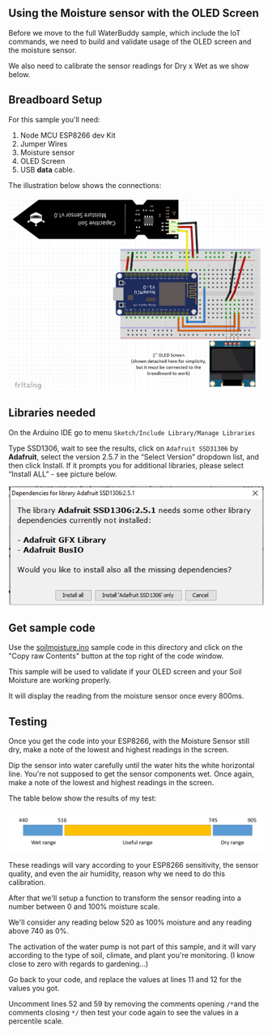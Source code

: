 ## Using the Moisture sensor with the OLED Screen

Before we move to the full WaterBuddy sample, which include the IoT commands, we need to build and validate usage of the OLED screen and the moisture sensor. 

We also need to calibrate the sensor readings for Dry x Wet as we show below. 

## Breadboard Setup

For this sample you'll need:

1. Node MCU ESP8266 dev Kit
1. Jumper Wires
1. Moisture sensor
1. OLED Screen
1. USB **data** cable.

The illustration below shows the connections:

![Toolchain](../Images/moisturesensor.png)

## Libraries needed

On the Arduino IDE go to menu `Sketch/Include Library/Manage Libraries`

Type SSD1306, wait to see the results, click on `Adafruit SSD31306` by **Adafruit**, select the version 2.5.7 in the “Select Version” dropdown list, and then click Install. If it prompts you for additional libraries, please select “Install ALL” - see picture below.

![Toolchain](../Images/libraries.png)

## Get sample code

Use the [soilmoisture.ino](soilmoisture/soilmoisture.ino) sample code in this directory and click on the "Copy raw Contents" button at the top right of the code window.

This sample will be used to validate if your OLED screen and your Soil Moisture are working properly.

It will display the reading from the moisture sensor once every 800ms.

## Testing

Once you get the code into your ESP8266, with the Moisture Sensor still dry, make a note of the lowest and highest readings in the screen.

Dip the sensor into water carefully until the water hits the white horizontal line. You're not supposed to get the sensor components wet. Once again, make a note of the lowest and highest readings in the screen.

The table below show the results of my test:

![Toolchain](../Images/sensor-range.png)

These readings will vary according to your ESP8266 sensitivity, the sensor quality, and even the air humidity, reason why we need to do this calibration.

After that we'll setup a function to transform the sensor reading into a number between 0 and 100% moisture scale.

We'll consider any reading below 520 as 100% moisture and any reading above 740 as 0%.

The activation of the water pump is not part of this sample, and it will vary according to the type of soil, climate, and plant you're monitoring. (I know close to zero with regards to gardening...)

Go back to your code, and replace the values at lines 11 and 12 for the values you got.

Uncomment lines 52 and 59 by removing the comments opening `/*`and the comments closing `*/` then test your code again to see the values in a percentile scale.